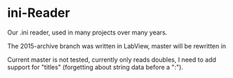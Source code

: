 # ini-Reader
Our .ini reader, used in many projects over many years.

The 2015-archive branch was written in LabView, master will be rewritten in 

Current master is not tested, currently only reads doubles, I need to add support for "titles" (forgetting about string data before a ":").